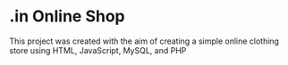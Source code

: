 <h1>.in Online Shop</h1>
<p>This project was created with the aim of creating a simple online clothing store using HTML, JavaScript, MySQL, and PHP </p>

